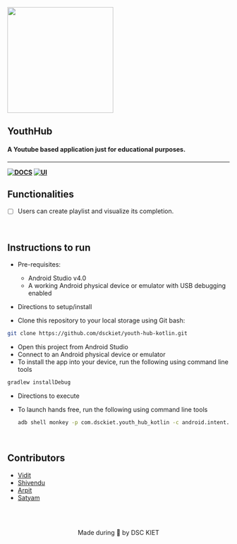 <p align="left">
	<img width="240" src="https://drive.google.com/uc?export=view&id=1Q-jMna73t3OcGULw_TAi2M786kinOZNZ" />
	<h2 align="left"> YouthHub </h2>
	<h4 align="left"> A Youtube based application just for educational purposes. <h4>
</p>

---
[![DOCS](https://img.shields.io/badge/Documentation-see%20docs-green?style=for-the-badge&logo=appveyor)](INSERT_LINK_FOR_DOCS_HERE) 
  [![UI ](https://img.shields.io/badge/User%20Interface-Link%20to%20UI-orange?style=for-the-badge&logo=appveyor)](https://www.figma.com/file/4g5D5rHcOpTlZ7fcr6xvdD/investo?node-id=0%3A1)


## Functionalities
- [ ] Users can create playlist and visualize its completion. 

<br>


## Instructions to run

* Pre-requisites:
	-  Android Studio v4.0
	-  A working Android physical device or emulator with USB debugging enabled

* Directions to setup/install
- Clone this repository to your local storage using Git bash:
```bash
git clone https://github.com/dsckiet/youth-hub-kotlin.git
```
- Open this project from Android Studio
- Connect to an Android physical device or emulator
- To install the app into your device, run the following using command line tools
```bash
gradlew installDebug
```

* Directions to execute
-  To launch hands free, run the following using command line tools
	```bash
	adb shell monkey -p com.dsckiet.youth_hub_kotlin -c android.intent.category.LAUNCHER 1
	```

<br>

## Contributors
* [Vidit](https://github.com/jhavidit)
* [Shivendu](https://github.com/shivenducs1136)
* [Arpit](https://github.com/Acrolyte)
* [Satyam](https://github.com/SatyamX64)


<br>
<br>

<p align="center">
	Made during 🌙 by DSC KIET
</p>
